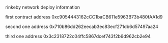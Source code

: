 rinkeby network deploy information

first contract address
0xc9054443162cCC1baCB611e5963B73b480fAA1d9

second one address
0x710b86dd262eecab3ec83ecf271db6d57497aa24

third one address
0x3c2318722c04ffc5867dcef743f2b6d962cb2e94




